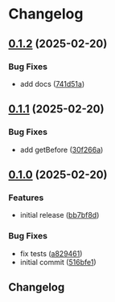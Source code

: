 # Changelog

## [0.1.2](https://github.com/flowcore-io/time-uuid/compare/v0.1.1...v0.1.2) (2025-02-20)


### Bug Fixes

* add docs ([741d51a](https://github.com/flowcore-io/time-uuid/commit/741d51acd9ed72ac6ecb23094ecd510fee02152a))

## [0.1.1](https://github.com/flowcore-io/time-uuid/compare/v0.1.0...v0.1.1) (2025-02-20)


### Bug Fixes

* add getBefore ([30f266a](https://github.com/flowcore-io/time-uuid/commit/30f266aa23282922a3cfbf4bf6d5d037b08ae0d5))

## [0.1.0](https://github.com/flowcore-io/time-uuid/compare/v0.0.1...v0.1.0) (2025-02-20)


### Features

* initial release ([bb7bf8d](https://github.com/flowcore-io/time-uuid/commit/bb7bf8d3023275559dca659dde7fefce2e75a255))


### Bug Fixes

* fix tests ([a829461](https://github.com/flowcore-io/time-uuid/commit/a829461ac482bffcf0ef62e504ddfb00c0354d26))
* initial commit ([516bfe1](https://github.com/flowcore-io/time-uuid/commit/516bfe1e85697b9610e7d5d7e4de0168136d2ea9))

## Changelog
